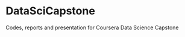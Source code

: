 DataSciCapstone
===================

Codes, reports and presentation for Coursera Data Science Capstone

